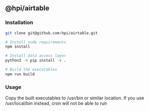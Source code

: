 ## @hpi/airtable

### Installation

```bash
git clone git@github.com:hpi/airtable.git

# Install node requirements
npm install

# Install data access layer
python3 -m pip install -e .

# Build the executables
npm run build

```

### Usage

Copy the built executables to /usr/bin or similar location. If you use /usr/local/bin instead, cron will not be able to run

